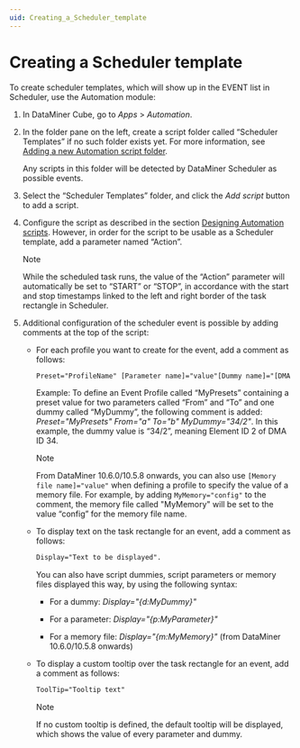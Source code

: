 ```yaml
---
uid: Creating_a_Scheduler_template
---
```


# Creating a Scheduler template

To create scheduler templates, which will show up in the EVENT list in Scheduler, use the Automation module:

1. In DataMiner Cube, go to *Apps* > *Automation*.

1. In the folder pane on the left, create a script folder called “Scheduler Templates” if no such folder exists yet. For more information, see [Adding a new Automation script folder](xref:Managing_Automation_scripts#adding-a-new-automation-script-folder).

   Any scripts in this folder will be detected by DataMiner Scheduler as possible events.

1. Select the “Scheduler Templates” folder, and click the *Add script* button to add a script.

1. Configure the script as described in the section [Designing Automation scripts](xref:Designing_Automation_scripts). However, in order for the script to be usable as a Scheduler template, add a parameter named “Action”.

   > [!NOTE]
   > While the scheduled task runs, the value of the “Action” parameter will automatically be set to “START” or “STOP”, in accordance with the start and stop timestamps linked to the left and right border of the task rectangle in Scheduler.

1. Additional configuration of the scheduler event is possible by adding comments at the top of the script:

   - For each profile you want to create for the event, add a comment as follows:

     ```txt
     Preset="ProfileName" [Parameter name]="value"[Dummy name]="[DMA ID]/[Element ID]"
     ```

     Example: To define an Event Profile called “MyPresets” containing a preset value for two parameters called “From” and “To” and one dummy called “MyDummy”, the following comment is added: *Preset="MyPresets" From="a" To="b" MyDummy="34/2"*. In this example, the dummy value is “34/2”, meaning Element ID 2 of DMA ID 34.

     > [!NOTE]
     > From DataMiner 10.6.0/10.5.8 onwards, you can also use `[Memory file name]="value"` when defining a profile to specify the value of a memory file.
     > For example, by adding `MyMemory="config"` to the comment, the memory file called "MyMemory" will be set to the value “config” for the memory file name.

   - To display text on the task rectangle for an event, add a comment as follows:

     ```txt
     Display="Text to be displayed".
     ```

     You can also have script dummies, script parameters or memory files displayed this way, by using the following syntax:

     - For a dummy: *Display="{d:MyDummy}"*

     - For a parameter: *Display="{p:MyParameter}"*

     - For a memory file: *Display="{m:MyMemory}"* (from DataMiner 10.6.0/10.5.8 onwards<!--RN 42904-->)

   - To display a custom tooltip over the task rectangle for an event, add a comment as follows:

     ```txt
     ToolTip="Tooltip text"
     ```

     > [!NOTE]
     > If no custom tooltip is defined, the default tooltip will be displayed, which shows the value of every parameter and dummy.
